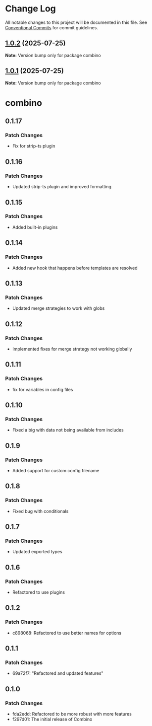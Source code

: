 # Change Log

All notable changes to this project will be documented in this file.
See [Conventional Commits](https://conventionalcommits.org) for commit guidelines.

## [1.0.2](https://github.com/gavinmcfarland/combino/compare/v1.0.1...v1.0.2) (2025-07-25)

**Note:** Version bump only for package combino

## [1.0.1](https://github.com/gavinmcfarland/combino/compare/v0.1.14...v1.0.1) (2025-07-25)

**Note:** Version bump only for package combino

# combino

## 0.1.17

### Patch Changes

- Fix for strip-ts plugin

## 0.1.16

### Patch Changes

- Updated strip-ts plugin and improved formatting

## 0.1.15

### Patch Changes

- Added built-in plugins

## 0.1.14

### Patch Changes

- Added new hook that happens before templates are resolved

## 0.1.13

### Patch Changes

- Updated merge strategies to work with globs

## 0.1.12

### Patch Changes

- Implemented fixes for merge strategy not working globally

## 0.1.11

### Patch Changes

- fix for variables in config files

## 0.1.10

### Patch Changes

- Fixed a big with data not being available from includes

## 0.1.9

### Patch Changes

- Added support for custom config filename

## 0.1.8

### Patch Changes

- Fixed bug with conditionals

## 0.1.7

### Patch Changes

- Updated exported types

## 0.1.6

### Patch Changes

- Refactored to use plugins

## 0.1.2

### Patch Changes

- c898068: Refactored to use better names for options

## 0.1.1

### Patch Changes

- 69a72f7: "Refactored and updated features"

## 0.1.0

### Patch Changes

- fda2edd: Refactored to be more robust with more features
- f297d01: The initial release of Combino
